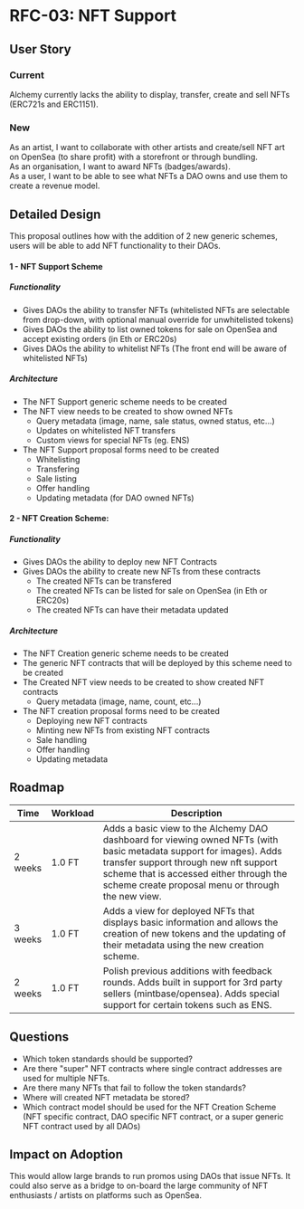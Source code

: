 # RFC-03: NFT Support

## User Story

### Current
Alchemy currently lacks the ability to display, transfer, create and sell NFTs (ERC721s and ERC1151).

### New 
As an artist, I want to collaborate with other artists and create/sell NFT art on OpenSea (to share profit) with a storefront or through bundling.   
As an organisation, I want to award NFTs (badges/awards).   
As a user, I want to be able to see what NFTs a DAO owns and use them to create a revenue model.  

## Detailed Design

This proposal outlines how with the addition of 2 new generic schemes, users will be able to add NFT functionality to their DAOs.

#### 1 - NFT Support Scheme

##### Functionality
- Gives DAOs the ability to transfer NFTs (whitelisted NFTs are selectable from drop-down, with optional manual override for unwhitelisted tokens)
- Gives DAOs the ability to list owned tokens for sale on OpenSea and accept existing orders (in Eth or ERC20s)
- Gives DAOs the ability to whitelist NFTs (The front end will be aware of whitelisted NFTs)

##### Architecture
- The NFT Support generic scheme needs to be created
- The NFT view needs to be created to show owned NFTs
    - Query metadata (image, name, sale status, owned status, etc...)
    - Updates on whitelisted NFT transfers
    - Custom views for special NFTs (eg. ENS)
- The NFT Support proposal forms need to be created
    - Whitelisting
    - Transfering
    - Sale listing
    - Offer handling
    - Updating metadata (for DAO owned NFTs)
    

#### 2 - NFT Creation Scheme:

##### Functionality
- Gives DAOs the ability to deploy new NFT Contracts
- Gives DAOs the ability to create new NFTs from these contracts
    - The created NFTs can be transfered
    - The created NFTs can be listed for sale on OpenSea (in Eth or ERC20s)
    - The created NFTs can have their metadata updated

##### Architecture
- The NFT Creation generic scheme needs to be created
- The generic NFT contracts that will be deployed by this scheme need to be created
- The Created NFT view needs to be created to show created NFT contracts
    - Query metadata (image, name, count, etc...)
- The NFT creation proposal forms need to be created
    - Deploying new NFT contracts
    - Minting new NFTs from existing NFT contracts
    - Sale handling
    - Offer handling
    - Updating metadata 

## Roadmap
| Time | Workload | Description |  
|-|-|-|  
| 2 weeks | 1.0 FT | Adds a basic view to the Alchemy DAO dashboard for viewing owned NFTs (with basic metadata support for images). Adds transfer support through new nft support scheme that is accessed either through the scheme create proposal menu or through the new view.  |  
| 3 weeks | 1.0 FT | Adds a view for deployed NFTs that displays basic information and allows the creation of new tokens and the updating of their metadata using the new creation scheme. |  
| 2 weeks | 1.0 FT | Polish previous additions with feedback rounds. Adds built in support for 3rd party sellers (mintbase/opensea). Adds special support for certain tokens such as ENS. |  


## Questions
- Which token standards should be supported?
- Are there "super" NFT contracts where single contract addresses are used for multiple NFTs.
- Are there many NFTs that fail to follow the token standards?
- Where will created NFT metadata be stored?
- Which contract model should be used for the NFT Creation Scheme (NFT specific contract, DAO specific NFT contract, or a super generic NFT contract used by all DAOs)

## Impact on Adoption
This would allow large brands to run promos using DAOs that issue NFTs. It could also serve as a bridge to on-board the large community of NFT enthusiasts / artists on platforms such as OpenSea.
